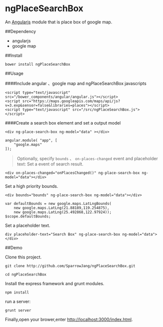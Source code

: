 ngPlaceSearchBox
===============================

An [Angularjs](http://angularjs.org/) module that is place box of google map.

##Dependency

* angularjs
* google map

##Install

```
bower install ngPlaceSearchBox
```

##Usage

####Include angular 、google map and ngPlaceSearchBox javascripts
```
<script type="text/javascript" src="/bower_components/angular/angular.js"></script>
<script src="https://maps.googleapis.com/maps/api/js?v=3.exp&sensor=false&libraries=places"></script>
<script type="text/javascript" src="/src/ngPlaceSearchBox.js"></script>
```

####Create a search box element and set a output model
```
<div ng-place-search-box ng-model="data" ></div>
```

```
angular.module( "app", [
	"google.maps"
]);
```

> Optionally, specify `bounds` 、 `on-places-changed` event and placeholder text:
Set a event of search result.
```
<div on-places-changed="onPlacesChanged()" ng-place-search-box ng-model="data"></div>
```
Set a high priority bounds.
```
<div bounds="bounds" ng-place-search-box ng-model="data"></div>
```
```
var defaultBounds = new google.maps.LatLngBounds(
    new google.maps.LatLng(21.88189,119.254875),
    new google.maps.LatLng(25.492868,122.97924));
$scope.defaultBounds;
```
Set a placeholder text.
```
div placeholder-text="Search Box" ng-place-search-box ng-model="data"></div>
```

##Demo
 
Clone this project.
 
```
git clone http://github.com/SparrowJang/ngPlaceSearchBox.git
 
cd ngPlaceSearchBox
```
 
Install the express framework and grunt modules.
```
npm install
```
 
run a server:
```
grunt server
```
 
Finally,open your brower,enter [http://localhost:3000/index.html](http://localhost/index.html).

